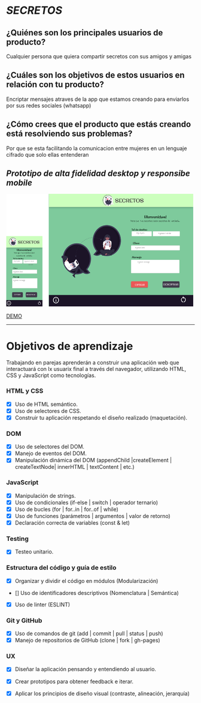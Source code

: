 # **_SECRETOS_**

## ¿Quiénes son los principales usuarios de producto?

Cualquier persona que quiera compartir secretos con sus amigos y amigas

## ¿Cuáles son los objetivos de estos usuarios en relación con tu producto?

Encriptar mensajes atraves de la app que estamos creando para enviarlos por sus redes sociales (whatsapp)

## ¿Cómo crees que el producto que estás creando está resolviendo sus problemas?

Por que se esta facilitando la comunicacion entre mujeres en un lenguaje cifrado que solo ellas entenderan

## *Prototipo de alta fidelidad desktop y responsibe mobile*
<img src="src/img/view.svg" width="500px"    height="300px">

[DEMO](https://tatiroa994.github.io/BOG002-cipher/)

*********

# Objetivos de aprendizaje

Trabajando en parejas aprenderán a construir una aplicación web que interactuará
con lx usuarix final a través del navegador, utilizando HTML, CSS y JavaScript
como tecnologías.

### HTML y CSS

- [x] Uso de HTML semántico.
- [x] Uso de selectores de CSS.
- [x] Construir tu aplicación respetando el diseño realizado (maquetación).

### DOM

- [x] Uso de selectores del DOM.
- [x] Manejo de eventos del DOM.
- [x] Manipulación dinámica del DOM
      (appendChild |createElement | createTextNode| innerHTML | textContent | etc.)

### JavaScript

- [x] Manipulación de strings.
- [x] Uso de condicionales (if-else | switch | operador ternario)
- [x] Uso de bucles (for | for..in | for..of | while)
- [x] Uso de funciones (parámetros | argumentos | valor de retorno)
- [x] Declaración correcta de variables (const & let)

### Testing

- [x] Testeo unitario.

### Estructura del código y guía de estilo

- [x] Organizar y dividir el código en módulos (Modularización)
- [] Uso de identificadores descriptivos (Nomenclatura | Semántica)
- [x] Uso de linter (ESLINT)

### Git y GitHub

- [x] Uso de comandos de git (add | commit | pull | status | push)
- [x] Manejo de repositorios de GitHub (clone | fork | gh-pages)

### UX

- [x] Diseñar la aplicación pensando y entendiendo al usuario.
- [x] Crear prototipos para obtener feedback e iterar.
- [x] Aplicar los principios de diseño visual (contraste, alineación, jerarquía)


